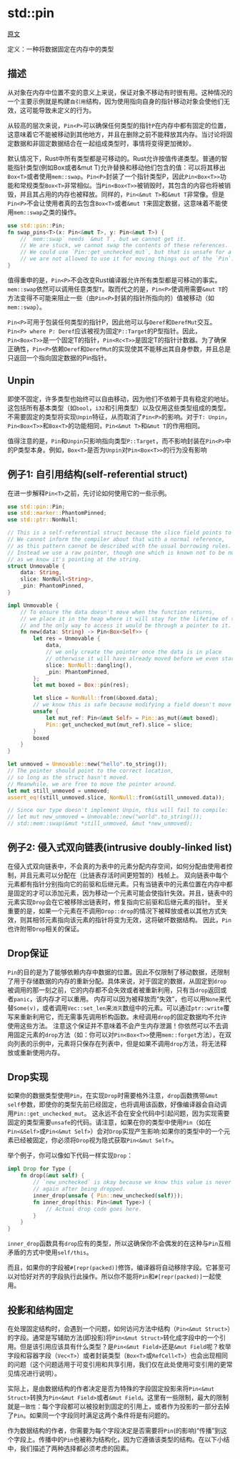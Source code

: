 # std::pin

[原文](https://doc.rust-lang.org/std/pin/index.html)

定义：一种将数据固定在内存中的类型

## 描述

从对象在内存中位置不变的意义上来说，保证对象不移动有时很有用。这种情况的一个主要示例就是构建`自引用`结构，因为使用指向自身的指针移动对象会使他们无效，这可能导致未定义的行为。

从较高的层次来说，`Pin<P>`可以确保任何类型的指针`P`在内存中都有固定的位置，这意味着它不能被移动到其他地方，并且在删除之前不能释放其内存。当讨论将固定数据和非固定数据结合在一起组成类型时，事情将变得更加微妙。

默认情况下，Rust中所有类型都是可移动的。Rust允许按值传递类型。普通的智能指针类型(例如Box<T>或者&mut T)允许替换和移动他们包含的值：可以将其移出`Box<T>`或者使用`mem::swap`。`Pin<P>`封装了一个指针类型P，因此`Pin<Box<T>>`功能和常规类型`Box<T>`非常相似。当`Pin<Box<T>>`被销毁时，其包含的内容也将被销毁，并且其占用的内存也被释放。同样的，`Pin<&mut T>`和`&mut T`非常像。但是`Pin<P>`不会让使用者真的去包含`Box<T>`或者`&mut T`来固定数据，这意味着不能使用`mem::swap`之类的操作。

```rust
use std::pin::Pin;
fn swap_pins<T>(x: Pin<&mut T>, y: Pin<&mut T>) {
    // `mem::swap` needs `&mut T`, but we cannot get it.
    // We are stuck, we cannot swap the contents of these references.
    // We could use `Pin::get_unchecked_mut`, but that is unsafe for a reason:
    // we are not allowed to use it for moving things out of the `Pin`.
}
```

值得重申的是，`Pin<P>`不会改变Rust编译器允许所有类型都是可移动的事实。`mem::swap`依然可以调用任意类型`T`。取而代之的是，`Pin<P>`使调用需要`&mut T`的方法变得不可能来阻止一些（由`Pin<P>`封装的指针所指向的）值被移动（如`mem::swap`）。

`Pin<P>`可用于包装任何类型的指针P，因此他可以与`Deref`和`DerefMut`交互。`Pin<P> where P: Deref`应该被视为固定`P::Target`的P型指针。因此，`Pin<Box<T>>`是一个固定T的指针，`Pin<Rc<T>>`是固定T的指针计数器。为了确保正确性，`Pin<P>`依赖`Deref`和`DerefMut`的实现使其不能移出其自身参数，并且总是只返回一个指向固定数据的Pin指针。


## Unpin
即使不固定，许多类型也始终可以自由移动，因为他们不依赖于具有稳定的地址。这包括所有基本类型（如`bool`，`i32`和引用类型）以及仅用这些类型组成的类型。不需要固定的类型将实现`Unpin`特征，从而取消了`Pin<P>`的影响。对于`T: Unpin`，`Pin<Box<T>>`和`Box<T>`的功能相同，`Pin<&mut T>`和`&mut T`的作用相同。

值得注意的是，`Pin`和`Unpin`只影响指向类型`P::Target`，而不影响封装在`Pin<P>`中的P类型本身。例如，`Box<T>`是否为`Unpin`对`Pin<Box<T>>`的行为没有影响

## 例子1: 自引用结构(self-referential struct)

在进一步解释`Pin<T>`之前，先讨论如何使用它的一些示例。

```rust
use std::pin::Pin;
use std::marker::PhantomPinned;
use std::ptr::NonNull;

// This is a self-referential struct because the slice field points to the data field.
// We cannot inform the compiler about that with a normal reference,
// as this pattern cannot be described with the usual borrowing rules.
// Instead we use a raw pointer, though one which is known not to be null,
// as we know it's pointing at the string.
struct Unmovable {
    data: String,
    slice: NonNull<String>,
    _pin: PhantomPinned,
}

impl Unmovable {
    // To ensure the data doesn't move when the function returns,
    // we place it in the heap where it will stay for the lifetime of the object,
    // and the only way to access it would be through a pointer to it.
    fn new(data: String) -> Pin<Box<Self>> {
        let res = Unmovable {
            data,
            // we only create the pointer once the data is in place
            // otherwise it will have already moved before we even started
            slice: NonNull::dangling(),
            _pin: PhantomPinned,
        };
        let mut boxed = Box::pin(res);

        let slice = NonNull::from(&boxed.data);
        // we know this is safe because modifying a field doesn't move the whole struct
        unsafe {
            let mut_ref: Pin<&mut Self> = Pin::as_mut(&mut boxed);
            Pin::get_unchecked_mut(mut_ref).slice = slice;
        }
        boxed
    }
}

let unmoved = Unmovable::new("hello".to_string());
// The pointer should point to the correct location,
// so long as the struct hasn't moved.
// Meanwhile, we are free to move the pointer around.
let mut still_unmoved = unmoved;
assert_eq!(still_unmoved.slice, NonNull::from(&still_unmoved.data));

// Since our type doesn't implement Unpin, this will fail to compile:
// let mut new_unmoved = Unmovable::new("world".to_string());
// std::mem::swap(&mut *still_unmoved, &mut *new_unmoved);
```

## 例子2: 侵入式双向链表(intrusive doubly-linked list)

在侵入式双向链表中，不会真的为表中的元素分配内存空间，如何分配由使用者控制，并且元素可以分配在（比链表存活时间更短暂的）栈帧上。
双向链表中每个元素都有指针分别指向它的前驱和后继元素。只有当链表中的元素位置在内存中都是固定的才可以添加元素，因为移动一个元素可能会使指针失效。并且，链表中的元素实现`Drop`会在它被移除出链表时，修复指向它前驱和后继元素的指针。
至关重要的是，如果一个元素在不调用`Drop::drop`的情况下被释放或者以其他方式失效，则其相邻元素指向该元素的指针将变为无效，这将破坏数据结构。
因此，`Pin`也许附带`Drop`相关的保证。

## Drop保证

`Pin`的目的是为了能够依赖内存中数据的位置。因此不仅限制了移动数据，还限制了用于存储数据的内存的重新分配。具体来说，对于固定的数据，从固定到`drop`被调用的那一刻之前，它的内存都不会失效或者被重新利用，只有当`drop`返回或者`panic`，该内存才可以重用。
内存可以因为被释放而“失效”，也可以用`None`来代替`Some(v)`，或者调用`Vec::set_len`来`消灭`数组中的元素。可以通过`ptr::write`覆写来重新利用它，而无需事先调用析构函数。未经调用`drop`的固定数据均不允许使用这些方法。
注意这个保证并不意味着不会产生内存泄漏！你依然可以不去调用固定元素的`drop`方法（如：你可以对`Pin<Box<T>>`使用`mem::forget`方法），在双向列表的示例中，元素将只保存在列表中，但是如果不调用`drop`方法，将无法释放或重新使用内存。

## Drop实现

如果你的数据类型使用`Pin`，在实现`Drop`时需要格外注意，`drop`函数携带`&mut self`参数，即使你的类型先前已经固定，也将调用该函数，好像编译器会自动调用`Pin::get_unchecked_mut`。
这永远不会在安全代码中引起问题，因为实现需要固定的类型需要`unsafe`的代码。请注意，如果在你的类型中使用`Pin`（如在`Pin<&Self>`或`Pin<&mut Self>`）会对`Drop`实现产生影响:如果你的类型中的一个元素已经被固定，你必须将`Drop`视为隐式获取`Pin<&mut Self>`。

举个例子，你可以像如下代码一样实现`Drop`：

```rust
impl Drop for Type {
    fn drop(&mut self) {
        // `new_unchecked` is okay because we know this value is never used
        // again after being dropped.
        inner_drop(unsafe { Pin::new_unchecked(self)});
        fn inner_drop(this: Pin<&mut Type>) {
            // Actual drop code goes here.
        }
    }
}
```

`inner_drop`函数具有`drop`应有的类型，所以这确保你不会偶发的在这种与`Pin`互相矛盾的方式中使用`self/this`。

而且，如果你的字段被`#[repr(packed)]`修饰，编译器将自动移除字段。它甚至可以对恰好对齐的字段执行此操作。所以你不能将`Pin`和`#[repr(packed)]`一起使用。

## 投影和结构固定 

在处理固定结构时，会遇到一个问题，如何访问方法中结构（`Pin<&mut Struct>`）的字段。通常是写辅助方法(即投影)将`Pin<&mut Struct>`转化成字段中的一个引用。但是该引用应该具有什么类型？是`Pin<&mut Field>`还是`&mut Field`呢？枚举字段和容器字段（`Vec<T>`）或者封装类型（`Box<T>`或`RefCell<T>`）也会出现相同的问题（这个问题适用于可变引用和共享引用，我们仅在此处使用可变引用的更常见情况进行说明）。

实际上，是由数据结构的作者决定是否为特殊的字段固定投影来将`Pin<&mut Struct>`转换为`Pin<&mut Field>`或者`&mut Field`。这里有一些限制，最大的限制就是`一致性`：每个字段都可以被投射到固定的引用上，或者作为投影的一部分去掉了`Pin`。如果同一个字段同时满足这两个条件将是有问题的。

作为数据结构的作者，你需要为每个字段决定是否需要将`Pin`(的影响)“传播”到这个字段上。传播中的`Pin`也被称为结构化，因为它遵循该类型的结构。在以下小结中，我们描述了两种选择都必须考虑的因素。